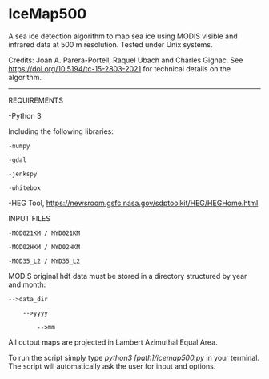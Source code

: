 # IceMap500

A sea ice detection algorithm to map sea ice using MODIS visible and infrared data at 500 m resolution. Tested under Unix systems.

Credits: Joan A. Parera-Portell, Raquel Ubach and Charles Gignac.
See https://doi.org/10.5194/tc-15-2803-2021 for technical details on the algorithm.
***********************************************************************************************************************************

REQUIREMENTS

-Python 3

  Including the following libraries:
  
    -numpy
    
    -gdal
    
    -jenkspy
    
    -whitebox

-HEG Tool, https://newsroom.gsfc.nasa.gov/sdptoolkit/HEG/HEGHome.html


INPUT FILES

    -MOD021KM / MYD021KM

    -MOD02HKM / MYD02HKM

    -MOD35_L2 / MYD35_L2
  
  
MODIS original hdf data must be stored in a directory structured by year and month:
  
    -->data_dir
  
        -->yyyy
      
            -->mm

All output maps are projected in Lambert Azimuthal Equal Area.

To run the script simply type *python3 [path]/icemap500.py* in your terminal. The script will automatically ask the
user for input and options.
